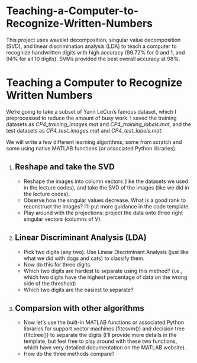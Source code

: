 # Teaching-a-Computer-to-Recognize-Written-Numbers
This project uses wavelet decomposition, singular value decomposition (SVD), and linear discrimination analysis (LDA) to teach a computer to recognize handwritten digits with high accuracy (99.72% for 0 and 1, and 94% for all 10 digits). SVMs provided the best overall accuracy at 98%.

<!DOCTYPE html>
<html>
  <body>
    <h1>Teaching a Computer to Recognize Written Numbers</h1>
    <p>We’re going to take a subset of Yann LeCun’s famous dataset, which I preprocessed to reduce the amount of busy work. I saved the training datasets as <em>CP4_training_images.mat</em> and <em>CP4_training_labels.mat</em>, and the test datasets as <em>CP4_test_images.mat</em> and <em>CP4_test_labels.mat</em>.</p>
    <p>We will write a few different learning algorithms; some from scratch and some using native MATLAB functions (or associated Python libraries).</p>
    <ol>
      <li>
        <h2>Reshape and take the SVD</h2>
        <ul>
          <li>Reshape the images into column vectors (like the datasets we used in the lecture codes), and take the SVD of the images (like we did in the lecture codes).</li>
          <li>Observe how the singular values decrease. What is a good rank to reconstruct the images? I’ll put more guidance in the code template.</li>
          <li>Play around with the projections: project the data onto three right singular vectors (columns of V).</li>
        </ul>
      </li>
      <li>
        <h2>Linear Discriminant Analysis (LDA)</h2>
        <ul>
          <li>Pick two digits (any two). Use Linear Discriminant Analysis (just like what we did with dogs and cats) to classify them.</li>
          <li>Now do this for three digits.</li>
          <li>Which two digits are hardest to separate using this method? (i.e., which two digits have the highest percentage of data on the wrong side of the threshold)</li>
          <li>Which two digits are the easiest to separate?</li>
        </ul>
      </li>
      <li>
        <h2>Comparsion with other algorithms</h2>
        <ul>
          <li>Now let’s use the built-in MATLAB functions or associated Python libraries for support vector machines (fitcsvm()) and decision tree (fitctree()) to separate the digits (I’ll provide more details in the template, but feel free to play around with these two functions, which have very detailed documentation on the MATLAB website).</li>
          <li>How do the three methods compare?</li>
        </ul>
      </li>
    </ol>
  </body>
</html>
